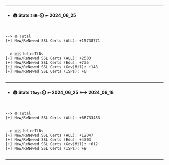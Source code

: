 

---
- #### 🖨️ **Stats** `24Hr`⏲️ ➼ 2024_06_25
```console


--> 🌐 Total
[+] New/ReNewed SSL Certs (ALL): +15738771


--> 🇧🇩 bd_ccTLDs
[+] New/ReNewed SSL Certs (ALL): +2533
[+] New/ReNewed SSL Certs (Edu): +735
[+] New/ReNewed SSL Certs (Gov|Mil): +148
[+] New/ReNewed SSL Certs (ISPs): +0


```

---
- #### 🖨️ **Stats** `7Days`⏲️ ➼ 2024_06_25 <--> 2024_06_18
```console


--> 🌐 Total
[+] New/ReNewed SSL Certs (ALL): +68733483


--> 🇧🇩 bd_ccTLDs
[+] New/ReNewed SSL Certs (ALL): +12047
[+] New/ReNewed SSL Certs (Edu): +4303
[+] New/ReNewed SSL Certs (Gov|Mil): +612
[+] New/ReNewed SSL Certs (ISPs): +9


```

---

